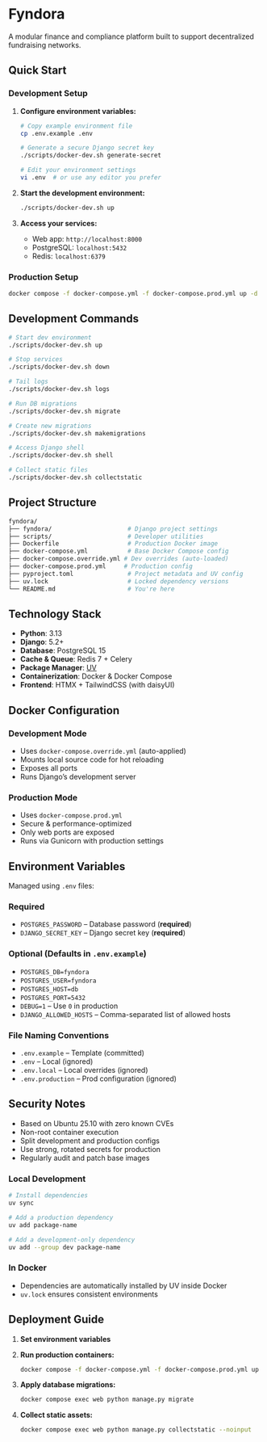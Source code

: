 # Fyndora

A modular finance and compliance platform built to support decentralized fundraising networks.

## Quick Start

### Development Setup

1. **Configure environment variables:**

   ```bash
   # Copy example environment file
   cp .env.example .env

   # Generate a secure Django secret key
   ./scripts/docker-dev.sh generate-secret

   # Edit your environment settings
   vi .env  # or use any editor you prefer
   ```

2. **Start the development environment:**

   ```bash
   ./scripts/docker-dev.sh up
   ```

3. **Access your services:**

   * Web app: `http://localhost:8000`
   * PostgreSQL: `localhost:5432`
   * Redis: `localhost:6379`

### Production Setup

```bash
docker compose -f docker-compose.yml -f docker-compose.prod.yml up -d
```

## Development Commands

```bash
# Start dev environment
./scripts/docker-dev.sh up

# Stop services
./scripts/docker-dev.sh down

# Tail logs
./scripts/docker-dev.sh logs

# Run DB migrations
./scripts/docker-dev.sh migrate

# Create new migrations
./scripts/docker-dev.sh makemigrations

# Access Django shell
./scripts/docker-dev.sh shell

# Collect static files
./scripts/docker-dev.sh collectstatic
```

## Project Structure

```bash
fyndora/
├── fyndora/                     # Django project settings
├── scripts/                     # Developer utilities
├── Dockerfile                   # Production Docker image
├── docker-compose.yml           # Base Docker Compose config
├── docker-compose.override.yml # Dev overrides (auto-loaded)
├── docker-compose.prod.yml     # Production config
├── pyproject.toml               # Project metadata and UV config
├── uv.lock                      # Locked dependency versions
└── README.md                    # You're here
```

## Technology Stack

* **Python**: 3.13
* **Django**: 5.2+
* **Database**: PostgreSQL 15
* **Cache & Queue**: Redis 7 + Celery
* **Package Manager**: [UV](https://github.com/astral-sh/uv)
* **Containerization**: Docker & Docker Compose
* **Frontend**: HTMX + TailwindCSS (with daisyUI)

## Docker Configuration

### Development Mode

* Uses `docker-compose.override.yml` (auto-applied)
* Mounts local source code for hot reloading
* Exposes all ports
* Runs Django’s development server

### Production Mode

* Uses `docker-compose.prod.yml`
* Secure & performance-optimized
* Only web ports are exposed
* Runs via Gunicorn with production settings

## Environment Variables

Managed using `.env` files:

### Required

* `POSTGRES_PASSWORD` – Database password (**required**)
* `DJANGO_SECRET_KEY` – Django secret key (**required**)

### Optional (Defaults in `.env.example`)

* `POSTGRES_DB=fyndora`
* `POSTGRES_USER=fyndora`
* `POSTGRES_HOST=db`
* `POSTGRES_PORT=5432`
* `DEBUG=1` – Use `0` in production
* `DJANGO_ALLOWED_HOSTS` – Comma-separated list of allowed hosts

### File Naming Conventions

* `.env.example` – Template (committed)
* `.env` – Local (ignored)
* `.env.local` – Local overrides (ignored)
* `.env.production` – Prod configuration (ignored)

## Security Notes

* Based on Ubuntu 25.10 with zero known CVEs
* Non-root container execution
* Split development and production configs
* Use strong, rotated secrets for production
* Regularly audit and patch base images

### Local Development

```bash
# Install dependencies
uv sync

# Add a production dependency
uv add package-name

# Add a development-only dependency
uv add --group dev package-name
```

### In Docker

* Dependencies are automatically installed by UV inside Docker
* `uv.lock` ensures consistent environments

## Deployment Guide

1. **Set environment variables**

2. **Run production containers:**

   ```bash
   docker compose -f docker-compose.yml -f docker-compose.prod.yml up -d
   ```

3. **Apply database migrations:**

   ```bash
   docker compose exec web python manage.py migrate
   ```

4. **Collect static assets:**

   ```bash
   docker compose exec web python manage.py collectstatic --noinput
   ```
